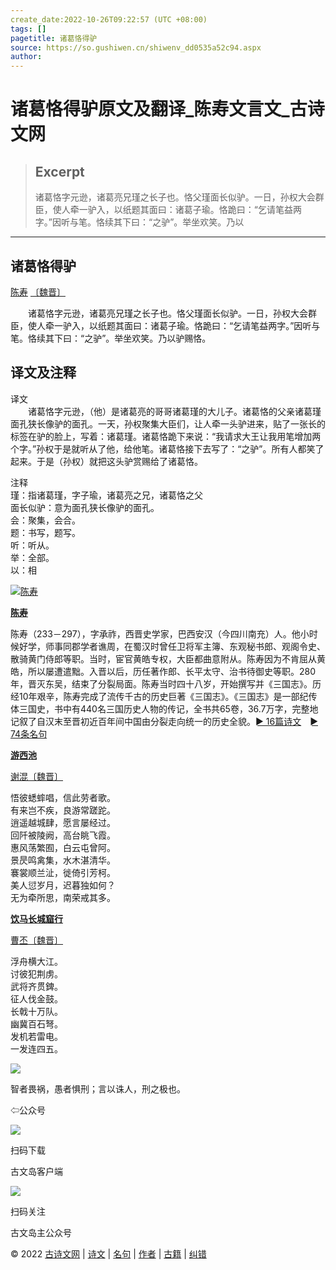 ```yaml
---
create_date:2022-10-26T09:22:57 (UTC +08:00)
tags: []
pagetitle: 诸葛恪得驴
source: https://so.gushiwen.cn/shiwenv_dd0535a52c94.aspx
author: 
---
```


# 诸葛恪得驴原文及翻译_陈寿文言文_古诗文网

> ## Excerpt
> 诸葛恪字元逊，诸葛亮兄瑾之长子也。恪父瑾面长似驴。一日，孙权大会群臣，使人牵一驴入，以纸题其面曰：诸葛子瑜。恪跪曰：“乞请笔益两字。”因听与笔。恪续其下曰：“之驴”。举坐欢笑。乃以

---
 

## 诸葛恪得驴

[陈寿](https://so.gushiwen.cn/authorv_bc168825cd92.aspx) [〔魏晋〕](https://so.gushiwen.cn/shiwens/default.aspx?cstr=%e9%ad%8f%e6%99%8b)

　　诸葛恪字元逊，诸葛亮兄瑾之长子也。恪父瑾面长似驴。一日，孙权大会群臣，使人牵一驴入，以纸题其面曰：诸葛子瑜。恪跪曰：“乞请笔益两字。”因听与笔。恪续其下曰：“之驴”。举坐欢笑。乃以驴赐恪。

## 译文及注释



译文  
　　诸葛恪字元逊，（他）是诸葛亮的哥哥诸葛瑾的大儿子。诸葛恪的父亲诸葛瑾面孔狭长像驴的面孔。一天，孙权聚集大臣们，让人牵一头驴进来，贴了一张长的标签在驴的脸上，写着：诸葛瑾。诸葛恪跪下来说：“我请求大王让我用笔增加两个字。”孙权于是就听从了他，给他笔。诸葛恪接下去写了：“之驴”。所有人都笑了起来。于是（孙权）就把这头驴赏赐给了诸葛恪。

注释  
瑾：指诸葛瑾，字子瑜，诸葛亮之兄，诸葛恪之父  
面长似驴：意为面孔狭长像驴的面孔。  
会：聚集，会合。  
题：书写，题写。  
听：听从。  
举：全部。  
以：相

[![陈寿](https://song.gushiwen.cn/authorImg/chenshou.jpg)](https://so.gushiwen.cn/authorv_bc168825cd92.aspx)

[**陈寿**](https://so.gushiwen.cn/authorv_bc168825cd92.aspx) 

陈寿（233－297），字承祚，西晋史学家，巴西安汉（今四川南充）人。他小时候好学，师事同郡学者谯周，在蜀汉时曾任卫将军主簿、东观秘书郎、观阁令史、散骑黄门侍郎等职。当时，宦官黄皓专权，大臣都曲意附从。陈寿因为不肯屈从黄皓，所以屡遭遣黜。入晋以后，历任著作郎、长平太守、治书待御史等职。280年，晋灭东吴，结束了分裂局面。陈寿当时四十八岁，开始撰写并《三国志》。历经10年艰辛，陈寿完成了流传千古的历史巨著《三国志》。《三国志》是一部纪传体三国史，书中有440名三国历史人物的传记，全书共65卷，36.7万字，完整地记叙了自汉末至晋初近百年间中国由分裂走向统一的历史全貌。[► 16篇诗文](https://so.gushiwen.cn/shiwens/default.aspx?astr=%e9%99%88%e5%af%bf)　[► 74条名句](https://so.gushiwen.cn/mingjus/default.aspx?astr=%e9%99%88%e5%af%bf)

 

[**游西池**](https://so.gushiwen.cn/shiwenv_5e3068ca74e6.aspx)

[谢混](https://so.gushiwen.cn/authorv.aspx?name=%e8%b0%a2%e6%b7%b7)[〔魏晋〕](https://so.gushiwen.cn/shiwens/default.aspx?cstr=%e9%ad%8f%e6%99%8b)

悟彼蟋蟀唱，信此劳者歌。  
有来岂不疾，良游常蹉跎。  
逍遥越城肆，愿言屡经过。  
回阡被陵阙，高台眺飞霞。  
惠风荡繁囿，白云屯曾阿。  
景昃鸣禽集，水木湛清华。  
褰裳顺兰沚，徙倚引芳柯。  
美人愆岁月，迟暮独如何？  
无为牵所思，南荣戒其多。



[**饮马长城窟行**](https://so.gushiwen.cn/shiwenv_4122b032e0ab.aspx)

[曹丕](https://so.gushiwen.cn/authorv.aspx?name=%e6%9b%b9%e4%b8%95)[〔魏晋〕](https://so.gushiwen.cn/shiwens/default.aspx?cstr=%e9%ad%8f%e6%99%8b)

浮舟横大江。  
讨彼犯荆虏。  
武将齐贯錍。  
征人伐金鼓。  
长戟十万队。  
幽冀百石弩。  
发机若雷电。  
一发连四五。

![](https://song.gushiwen.cn/siteimg/app/erma_guwendao.png)

智者畏祸，愚者惧刑；言以诛人，刑之极也。

⇦公众号

![](https://song.gushiwen.cn/siteimg/app/appdownGwd2021.png)

扫码下载

古文岛客户端

![](https://song.gushiwen.cn/siteimg/app/erma_guwendao.png)

扫码关注

古文岛主公众号

© 2022 [古诗文网](https://www.gushiwen.cn/) | [诗文](https://so.gushiwen.cn/shiwens/) | [名句](https://so.gushiwen.cn/mingjus/) | [作者](https://so.gushiwen.cn/authors/) | [古籍](https://so.gushiwen.cn/guwen/) | [纠错](https://so.gushiwen.cn/jiucuo.aspx?u=)
